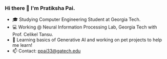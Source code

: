 ### Hi there 👋 I'm Pratiksha Pai. 
- 🎓 Studying Computer Engineering Student at Georgia Tech.
- 💻 Working @ Neural Information Processing Lab, Georgia Tech with Prof. Celikel Tansu. 
- 🌱 Learning basics of Generative AI and working on pet projects to help me learn!
- 📫 Contact: ppai33@gatech.edu